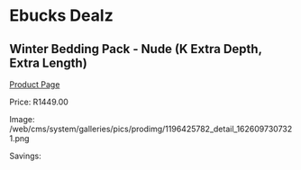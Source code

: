 
# Ebucks Dealz
## Winter Bedding Pack - Nude (K Extra Depth, Extra Length)
[Product Page](https://www.ebucks.com/web/shop/productSelected.do?prodId=1196425782&catId=704984344)

Price: R1449.00

Image: /web/cms/system/galleries/pics/prodimg/1196425782_detail_1626097307321.png

Savings: 


	